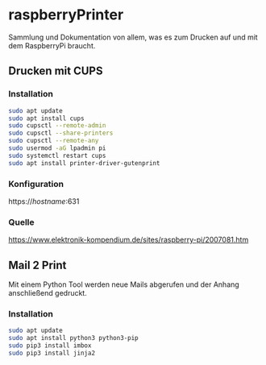 # raspberryPrinter
Sammlung und Dokumentation von allem, was es zum Drucken auf und mit dem RaspberryPi braucht.

## Drucken mit CUPS
### Installation
```bash
sudo apt update
sudo apt install cups
sudo cupsctl --remote-admin
sudo cupsctl --share-printers
sudo cupsctl --remote-any
sudo usermod -aG lpadmin pi
sudo systemctl restart cups
sudo apt install printer-driver-gutenprint
```
### Konfiguration
https://_hostname_:631
### Quelle
https://www.elektronik-kompendium.de/sites/raspberry-pi/2007081.htm

## Mail 2 Print
Mit einem Python Tool werden neue Mails abgerufen und der Anhang anschließend gedruckt.
### Installation
```bash
sudo apt update
sudo apt install python3 python3-pip
sudo pip3 install imbox
sudo pip3 install jinja2
```
